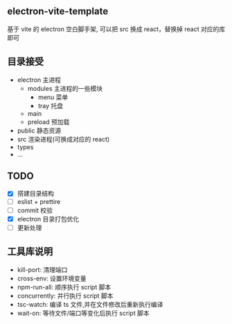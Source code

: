 <!--
 * @Descripttion:
 * @version:
 * @Author: June
 * @Date: 2023-03-12 22:16:24
 * @LastEditors: June
 * @LastEditTime: 2023-03-16 21:40:56
-->

## electron-vite-template

基于 vite 的 electron 空白脚手架, 可以把 src 换成 react，替换掉 react 对应的库即可

## 目录接受

-   electron 主进程
    -   modules 主进程的一些模块
        -   menu 菜单
        -   tray 托盘
    -   main
    -   preload 预加载
-   public 静态资源
-   src 渲染进程(可换成对应的 react)
-   types
-   ...

## TODO

-   [x] 搭建目录结构
-   [ ] eslist + prettire
-   [ ] commit 校验
-   [x] electron 目录打包优化
-   [ ] 更新处理

## 工具库说明

-   kill-port: 清理端口
-   cross-env: 设置环境变量
-   npm-run-all: 顺序执行 script 脚本
-   concurrently: 并行执行 script 脚本
-   tsc-watch: 编译 ts 文件,并在文件修改后重新执行编译
-   wait-on: 等待文件/端口等变化后执行 script 脚本

